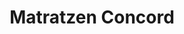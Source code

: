 ---
title: "Matratzen Concord"
url: /muenchen/matratzen-concord-tegernseer-landstrasse/
shop: Betten
---